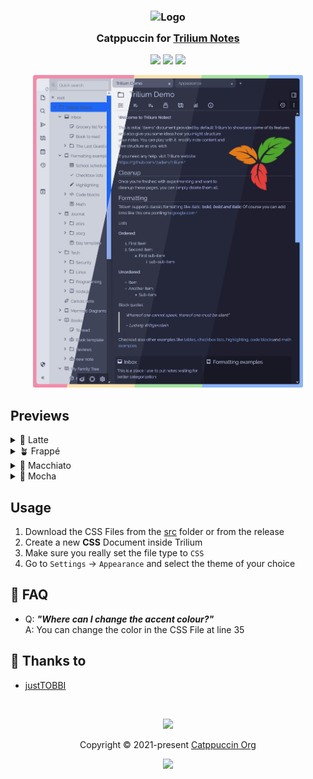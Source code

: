 <h3 align="center">
	<img src="https://raw.githubusercontent.com/catppuccin/catppuccin/main/assets/logos/exports/1544x1544_circle.png" width="100" alt="Logo"/><br/>
	<img src="https://raw.githubusercontent.com/catppuccin/catppuccin/main/assets/misc/transparent.png" height="30" width="0px"/>
	Catppuccin for <a href="https://github.com/zadam/trilium">Trilium Notes</a>
	<img src="https://raw.githubusercontent.com/catppuccin/catppuccin/main/assets/misc/transparent.png" height="30" width="0px"/>
</h3>

<p align="center">
	<a href="https://github.com/catppuccin/template/stargazers"><img src="https://img.shields.io/github/stars/catppuccin/template?colorA=363a4f&colorB=b7bdf8&style=for-the-badge"></a>
	<a href="https://github.com/catppuccin/template/issues"><img src="https://img.shields.io/github/issues/catppuccin/template?colorA=363a4f&colorB=f5a97f&style=for-the-badge"></a>
	<a href="https://github.com/catppuccin/template/contributors"><img src="https://img.shields.io/github/contributors/catppuccin/template?colorA=363a4f&colorB=a6da95&style=for-the-badge"></a>
</p>

<p align="center">
	<img src="assets/preview.webp" height="500px"/>
</p>

## Previews

<details>
<summary>🌻 Latte</summary>
<img src="assets/latte.png" height="500px"/>
</details>
<details>
<summary>🪴 Frappé</summary>
<img src="assets/frappe.png" height="500px"/>
</details>
<details>
<summary>🌺 Macchiato</summary>
<img src="assets/macchiato.png" height="500px"/>
</details>
<details>
<summary>🌿 Mocha</summary>
<img src="assets/mocha.png" height="500px"/>
</details>

## Usage

1. Download the CSS Files from the [src](/src/) folder or from the release
2. Create a new **CSS** Document inside Trilium
3. Make sure you really set the file type to `CSS`
4. Go to `Settings` → `Appearance` and select the theme of your choice

<!-- this section is optional -->
## 🙋 FAQ

-	Q: **_"Where can I change the accent colour?"_**\
	A: You can change the color in the CSS File at line 35

## 💝 Thanks to

- [justTOBBI](https://github.com/justTOBBI)

&nbsp;

<p align="center">
	<img src="https://raw.githubusercontent.com/catppuccin/catppuccin/main/assets/footers/gray0_ctp_on_line.svg?sanitize=true" />
</p>

<p align="center">
	Copyright &copy; 2021-present <a href="https://github.com/catppuccin" target="_blank">Catppuccin Org</a>
</p>

<p align="center">
	<a href="https://github.com/catppuccin/catppuccin/blob/main/LICENSE"><img src="https://img.shields.io/static/v1.svg?style=for-the-badge&label=License&message=MIT&logoColor=d9e0ee&colorA=363a4f&colorB=b7bdf8"/></a>
</p>
